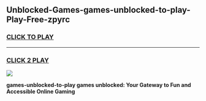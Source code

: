 
## Unblocked-Games-games-unblocked-to-play-Play-Free-zpyrc
<h3>
<a href="https://premium76.site?title=games-unblocked-to-play&ref=17A">CLICK TO PLAY</a></h3>
<hr>

<h3>
<a href="https://premium76.site?title=games-unblocked-to-play&ref=17A">CLICK 2 PLAY</a>
  
</h3>

<a href="https://premium76.site?title=games-unblocked-to-play&ref=17A"><img src="https://clearcache.store/games.png"></a>


**games-unblocked-to-play games unblocked: Your Gateway to Fun and Accessible Online Gaming**
